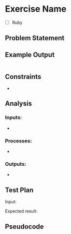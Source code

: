 # Exercise Name

 * [ ] Ruby


## Problem Statement



## Example Output

```
```


## Constraints

 *


## Analysis


### Inputs:

 *


### Processes:

 *


### Outputs:

 *


## Test Plan

Input:

Expected result:


## Pseudocode

```
```
